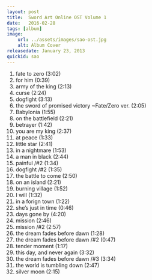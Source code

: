 ```yaml
---
layout: post
title:  Sword Art Online OST Volume 1
date:   2016-02-28
tags: [album]
image:
    url: ../assets/images/sao-ost.jpg
    alt: Album Cover
releasedate: January 23, 2013
quickid: sao
---
```

1. fate to zero (3:02)
2. for him (0:39)
3. army of the king (2:13)
4. curse (2:24)
5. dogfight (3:13)
6. the sword of promised victory ~Fate/Zero ver. (2:05)
7. Babylonia (1:55)
8. on the battlefield (2:21)
9. betrayer (1:42)
10. you are my king (2:37)
11. at peace (1:33)
12. little star (2:41)
13. in a nightmare (1:53)
14. a man in black (2:44)
15. painful /#2 (1:34)
16. dogfight /#2 (1:35)
17. the battle to come (2:50)
18. on an island (2:21)
19. burning village (1:52)
20. I will (1:32)
21. in a forign town (1:22)
22. she’s just in time (0:46)
23. days gone by (4:20)
24. mission (2:46)
25. mission /#2 (2:57)
26. the dream fades before dawn (1:28)
27. the dream fades before dawn /#2 (0:47)
28. tender moment (1:17)
29. this day, and never again (3:32)
30. the dream fades before dawn /#3 (3:34)
31. the world is tumbling down (2:47)
32. silver moon (2:15)

